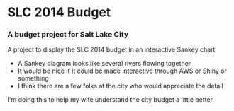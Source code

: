 # SLC 2014 Budget
### A budget project for Salt Lake City

A project to display the SLC 2014 budget in an interactive Sankey chart
* A Sankey diagram looks like several rivers flowing together
* It would be nice if it could be made interactive through AWS or Shiny or something
* I think there are a few folks at the city who would appreciate the detail


I'm doing this to help my wife understand the city budget a little better.
